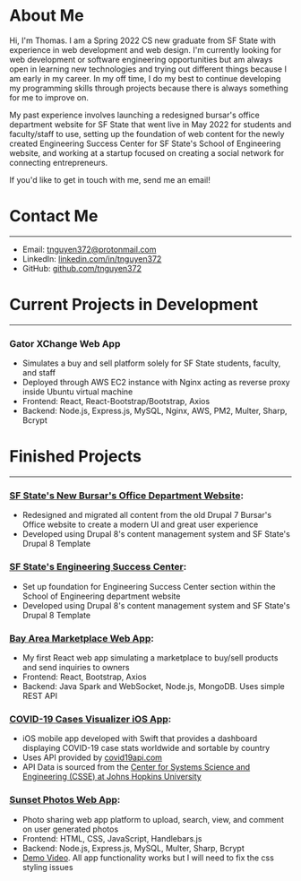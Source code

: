 # About Me
Hi, I'm Thomas. I am a Spring 2022 CS new graduate from SF State with experience in web development and web design. I'm currently looking for web development or software engineering opportunities but am always open in learning new technologies and trying out different things because I am early in my career. In my off time, I do my best to continue developing my programming skills through projects because there is always something for me to improve on.

My past experience involves launching a redesigned bursar's office department website for SF State that went live in May 2022 for students and faculty/staff to use, setting up the foundation of web content for the newly created Engineering Success Center for SF State's School of Engineering website, and working at a startup focused on creating a social network for connecting entrepreneurs.

If you'd like to get in touch with me, send me an email!

# Contact Me
_________________________________
- Email: tnguyen372@protonmail.com
- LinkedIn: [linkedin.com/in/tnguyen372](https://www.linkedin.com/in/tnguyen372)
- GitHub: [github.com/tnguyen372](https://github.com/tnguyen372)

# Current Projects in Development
_________________________________
### Gator XChange Web App
- Simulates a buy and sell platform solely for SF State students, faculty, and staff
- Deployed through AWS EC2 instance with Nginx acting as reverse proxy inside Ubuntu virtual machine
- Frontend: React, React-Bootstrap/Bootstrap, Axios
- Backend: Node.js, Express.js, MySQL, Nginx, AWS, PM2, Multer, Sharp, Bcrypt

# Finished Projects
___________________
### **[SF State's New Bursar's Office Department Website](https://bursar.sfsu.edu):**
- Redesigned and migrated all content from the old Drupal 7 Bursar's Office website to create a modern UI and great user experience  
- Developed using Drupal 8's content management system and SF State's Drupal 8 Template

### **[SF State's Engineering Success Center](https://engineering.sfsu.edu/esc):**
- Set up foundation for Engineering Success Center section within the School of Engineering department website
- Developed using Drupal 8's content management system and SF State's Drupal 8 Template

### **[Bay Area Marketplace Web App](https://github.com/tnguyen372/Bay-Area-Marketplace):**
- My first React web app simulating a marketplace to buy/sell products and send inquiries to owners
- Frontend: React, Bootstrap, Axios
- Backend: Java Spark and WebSocket, Node.js, MongoDB. Uses simple REST API 

### **[COVID-19 Cases Visualizer iOS App](https://github.com/tnguyen372/covid19-cases-visualizer):**
- iOS mobile app developed with Swift that provides a dashboard displaying COVID-19 case stats worldwide and sortable by country 
- Uses API provided by [covid19api.com](https://covid19api.com)
- API Data is sourced from the [Center for Systems Science and Engineering (CSSE) at Johns Hopkins University](https://github.com/CSSEGISandData/COVID-19)

### **[Sunset Photos Web App](https://github.com/tnguyen372/Sunset-Photos):**
- Photo sharing web app platform to upload, search, view, and comment on user generated photos
- Frontend: HTML, CSS, JavaScript, Handlebars.js
- Backend: Node.js, Express.js, MySQL, Multer, Sharp, Bcrypt
- [Demo Video](https://www.youtube.com/watch?v=Yx6SXT3NKZw). All app functionality works but I will need to fix the css styling issues
